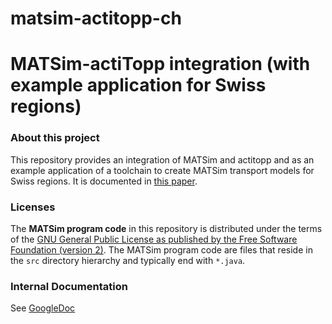 # matsim-actitopp-ch

# MATSim-actiTopp integration (with example application for Swiss regions)

### About this project

This repository provides an integration of MATSim and actitopp and as an example application of a toolchain to create MATSim transport models for Swiss regions. It is documented in <a rel="license" href="https://doi.org/10.1016/j.trpro.2021.01.073">this paper</a>.


### Licenses

The **MATSim program code** in this repository is distributed under the terms of the [GNU General Public License as published by the Free Software Foundation (version 2)](https://www.gnu.org/licenses/old-licenses/gpl-2.0.en.html). The MATSim program code are files that reside in the `src` directory hierarchy and typically end with `*.java`.

### Internal Documentation

See [GoogleDoc](https://docs.google.com/document/d/1kXN9stDRWG3lQnYP247Fpm7KPgQ7Fk8i6H516J7VEno/edit)
